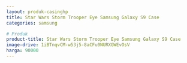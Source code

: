 ```yaml
---
layout: produk-casinghp
title: Star Wars Storm Trooper Eye Samsung Galaxy S9 Case
categories: samsung

# Produk
product-title: Star Wars Storm Trooper Eye Samsung Galaxy S9 Case
image-drive: 1iBTnqvCM-w53j5-8aCFu0NURXGWEvOsV
harga: 90000
---
```


